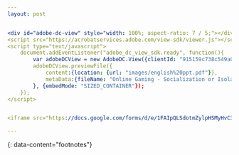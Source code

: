 ```yaml
---
layout: post


<div id="adobe-dc-view" style="width: 100%; aspect-ratio: 7 / 5;"></div>
<script src="https://acrobatservices.adobe.com/view-sdk/viewer.js"></script>
<script type="text/javascript">
	document.addEventListener("adobe_dc_view_sdk.ready", function(){ 
		var adobeDCView = new AdobeDC.View({clientId: "915159c738c549a08402de062776255c", divId: "adobe-dc-view"});
		adobeDCView.previewFile({
			content:{location: {url: "images/english%20ppt.pdf"}},
			metaData:{fileName: "Online Gaming - Socialization or Isolation"}
		}, {embedMode: "SIZED_CONTAINER"});
	});
</script>


<iframe src="https://docs.google.com/forms/d/e/1FAIpQLSdotmZylpHSMyHvC3a3VrV_Ghww6PN1pNDFZREScshQSlkLbA/viewform?embedded=true" style="width: 100%; aspect-ratio: 3 / 4;" frameborder="0" marginheight="0" marginwidth="0">Loading…</iframe>

---
```

{: data-content="footnotes"}

[^1]: this is a footnote. You should reach here if you click on the corresponding superscript number.
[^2]: hey there, don't forget to read all the footnotes!
[^3]: this is another footnote.
[^4]: this is a very very long footnote to test if a very very long footnote brings some problems or not; hope that there are no problems but you know sometimes problems arise from nowhere.
